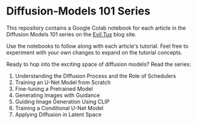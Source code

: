 # Diffusion-Models 101 Series

This repository contains a Google Colab notebook for each article in the Diffusion Models 101 series on the [Evil Tux](https://eviltux.com/) blog site. 

Use the notebooks to follow along with each article's tutorial. Feel free to experiment with your own changes to expand on the tutorial concepts.

Ready to hop into the exciting space of diffusion models? Read the series:
1. Understanding the Diffusion Process and the Role of Schedulers
2. Training an U-Net Model from Scratch
3. Fine-tuning a Pretrained Model
4. Generating Images with Guidance
5. Guiding Image Generation Using CLIP
6. Training a Conditional U-Net Model
7. Applying Diffusion in Latent Space
